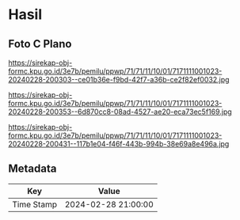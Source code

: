 # Hasil

## Foto C Plano

https://sirekap-obj-formc.kpu.go.id/3e7b/pemilu/ppwp/71/71/11/10/01/7171111001023-20240228-200303--ce01b36e-f9bd-42f7-a36b-ce2f82ef0032.jpg

https://sirekap-obj-formc.kpu.go.id/3e7b/pemilu/ppwp/71/71/11/10/01/7171111001023-20240228-200353--6d870cc8-08ad-4527-ae20-eca73ec5f169.jpg

https://sirekap-obj-formc.kpu.go.id/3e7b/pemilu/ppwp/71/71/11/10/01/7171111001023-20240228-200431--117b1e04-f46f-443b-994b-38e69a8e496a.jpg


## Metadata

| Key        | Value               |
| ---------- | ------------------- |
| Time Stamp | 2024-02-28 21:00:00 |



